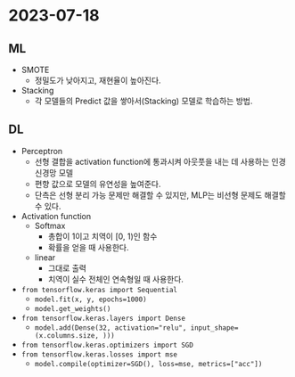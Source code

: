 # 2023-07-18

## ML
* SMOTE
    * 정밀도가 낮아지고, 재현율이 높아진다.
* Stacking
    * 각 모델들의 Predict 값을 쌓아서(Stacking) 모델로 학습하는 방법.

## DL
* Perceptron
    * 선형 결합을 activation function에 통과시켜 아웃풋을 내는 데 사용하는 인경 신경망 모델
    * 편향 값으로 모델의 유연성을 높여준다.
    * 단측은 선형 분리 가능 문제만 해결할 수 있지만, MLP는 비선형 문제도 해결할 수 있다.
* Activation function
    * Softmax
        * 총합이 1이고 치역이 [0, 1)인 함수
        * 확률을 얻을 때 사용한다.
    * linear
        * 그대로 출력
        * 치역이 실수 전체인 연속형일 때 사용한다.
* `from tensorflow.keras import Sequential`
    * `model.fit(x, y, epochs=1000)`
    * `model.get_weights()`
* `from tensorflow.keras.layers import Dense`
    * `model.add(Dense(32, activation="relu", input_shape=(x.columns.size, )))`
* `from tensorflow.keras.optimizers import SGD`
* `from tensorflow.keras.losses import mse`
    * `model.compile(optimizer=SGD(), loss=mse, metrics=["acc"])`